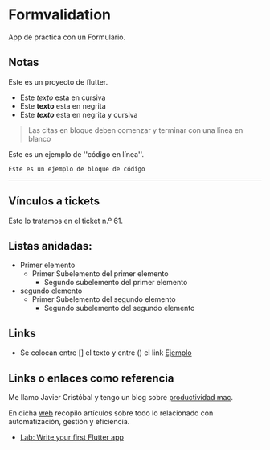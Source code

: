 # Formvalidation

App de practica con un Formulario.

## Notas

Este es un proyecto de flutter.

- Este _texto_ esta en cursiva
- Este **texto** esta en negrita
- Este ***texto*** esta en negrita y cursiva

> Las citas en bloque deben comenzar y terminar con una línea en blanco

Este es un ejemplo de ''código en línea''.

```
Este es un ejemplo de bloque de código
```

---

## Vínculos a tickets

Esto lo tratamos en el ticket n.º 61.

## Listas anidadas:

- Primer elemento
    - Primer Subelemento del primer elemento
	  - Segundo subelemento del primer elemento
- segundo elemento
    - Primer Subelemento del segundo elemento
	  - Segundo subelemento del segundo elemento

## Links

- Se colocan entre [] el texto y entre () el link [Ejemplo](https://www.google.com)


## Links o enlaces como referencia

Me llamo Javier Cristóbal y tengo un blog sobre [productividad mac][blog].

En dicha [web][blog] recopilo artículos sobre todo lo relacionado con automatización, gestión y eficiencia.

[blog]: http://limni.net/blog/


- [Lab: Write your first Flutter app](https://flutter.dev/docs/get-started/codelab)
